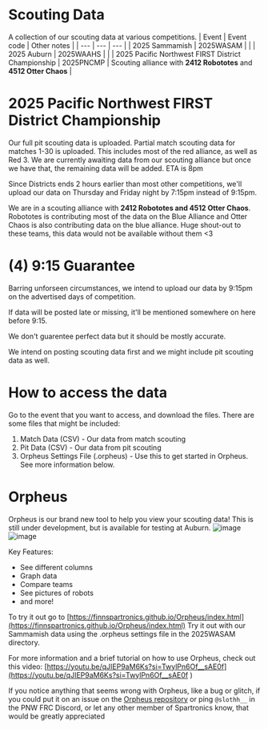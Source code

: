 # Scouting Data
A collection of our scouting data at various competitions.
| Event | Event code | Other notes |
| --- | --- | --- | 
| 2025 Sammamish | 2025WASAM |  |
| 2025 Auburn | 2025WAAHS |  |
| 2025 Pacific Northwest FIRST District Championship | 2025PNCMP | Scouting alliance with **2412 Robototes** and **4512 Otter Chaos** |

# 2025 Pacific Northwest FIRST District Championship
Our full pit scouting data is uploaded.
Partial match scouting data for matches 1-30 is uploaded. This includes most of the red alliance, as well as Red 3. We are currently awaiting data from our scouting alliance but once we have that, the remaining data will be added. ETA is 8pm

Since Districts ends 2 hours earlier than most other competitions, we'll upload our data on Thursday and Friday night by 7:15pm instead of 9:15pm.

We are in a scouting alliance with **2412 Robototes and 4512 Otter Chaos**. Robototes is contributing most of the data on the Blue Alliance and Otter Chaos is also contributing data on the blue alliance. Huge shout-out to these teams, this data would not be available without them <3

# (4) 9:15 Guarantee
Barring unforseen circumstances, we intend to upload our data by 9:15pm on the advertised days of competition.

If data will be posted late or missing, it'll be mentioned somewhere on here before 9:15.

We don't guarentee perfect data but it should be mostly accurate.

We intend on posting scouting data first and we might include pit scouting data as well.

# How to access the data
Go to the event that you want to access, and download the files.
There are some files that might be included:
1. Match Data (CSV) - Our data from match scouting
2. Pit Data (CSV) - Our data from pit scouting
3. Orpheus Settings File (.orpheus) - Use this to get started in Orpheus. See more information below.

# Orpheus
Orpheus is our brand new tool to help you view your scouting data! This is still under development, but is available for testing at Auburn.
![image](https://github.com/user-attachments/assets/9f51a469-a0ec-41e9-8fc4-d0ecb60f7a4b)
![image](https://github.com/user-attachments/assets/22047380-aeb6-4429-bde9-9d1e6eb7f91d)

Key Features:
- See different columns
- Graph data
- Compare teams
- See pictures of robots
- and more!

To try it out go to [https://finnspartronics.github.io/Orpheus/index.html](https://finnspartronics.github.io/Orpheus/index.html)
Try it out with our Sammamish data using the .orpheus settings file in the 2025WASAM directory.

For more information and a brief tutorial on how to use Orpheus, check out this video:
[https://youtu.be/qJIEP9aM6Ks?si=TwylPn6Of__sAE0f](https://youtu.be/qJIEP9aM6Ks?si=TwylPn6Of__sAE0f )

If you notice anything that seems wrong with Orpheus, like a bug or glitch, if you could put it on an issue on the [Orpheus repository](https://github.com/FinnSpartronics/Orpheus) or ping `@slothh__` in the PNW FRC Discord, or let any other member of Spartronics know, that would be greatly appreciated
